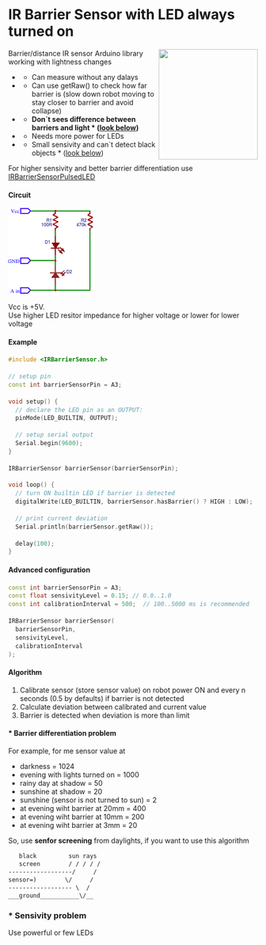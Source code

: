 # IR Barrier Sensor with LED always turned on
<img src="http://python.rk.edu.pl/site_media/resources/python.rk.edu.pl/images/pymcu_led_photodiode.jpg" align="right" width="200" height="223"/>

Barrier/distance IR sensor Arduino library  working with lightness changes

* + Can measure without any dalays<br/>
* + Can use getRaw() to check how far barrier is (slow down robot moving to stay closer to barrier and avoid collapse)
* - **Don`t sees difference between barriers and light * ([look below](#-barrier-differentiation-problem))**<br/>
* - Needs more power for LEDs<br/>
* - Small sensivity and can`t detect black objects * ([look below](#-sensivity-problem))<br/>

For higher sensivity and better barrier differentiation use <a href="https://github.com/el-fuego/IRBarrierSensorPulsedLED">IRBarrierSensorPulsedLED</a>

#### Circuit 
<img src="circuit.png" />

Vcc is +5V. <br/>
Use higher LED resitor impedance for higher voltage or lower for lower voltage

#### Example
```cpp
#include <IRBarrierSensor.h>

// setup pin
const int barrierSensorPin = A3;

void setup() {
  // declare the LED pin as an OUTPUT:
  pinMode(LED_BUILTIN, OUTPUT);

  // setup serial output
  Serial.begin(9600);
}

IRBarrierSensor barrierSensor(barrierSensorPin);

void loop() {
  // turn ON builtin LED if barrier is detected
  digitalWrite(LED_BUILTIN, barrierSensor.hasBarrier() ? HIGH : LOW);
  
  // print current deviation
  Serial.println(barrierSensor.getRaw());
  
  delay(100);
}
```

#### Advanced configuration
```cpp
const int barrierSensorPin = A3;
const float sensivityLevel = 0.15; // 0.0..1.0
const int calibrationInterval = 500;  // 100..5000 ms is recommended

IRBarrierSensor barrierSensor(
  barrierSensorPin,
  sensivityLevel,
  calibrationInterval
);
```

#### Algorithm
1. Calibrate sensor (store sensor value) on robot power ON and every n seconds (0.5 by defaults) if barrier is not detected
2. Calculate deviation between calibrated and current value
3. Barrier is detected when deviation is more than limit

#### * Barrier differentiation problem
For example, for me sensor value at 
* darkness = 1024
* evening with lights turned on = 1000
* rainy day at shadow = 50
* sunshine at shadow = 20
* sunshine (sensor is not turned to sun) = 2
* at evening wiht barrier at 20mm = 400
* at evening wiht barrier at 10mm = 200
* at evening wiht barrier at 3mm = 20

So, use **senfor screening** from daylights, if you want to use this algorithm

```
   black         sun rays
   screen        / / / / /
------------------/     /
sensor=)        \/     /
------------------ \  /
___ground___________\/__
```

### * Sensivity problem
Use powerful or few LEDs
